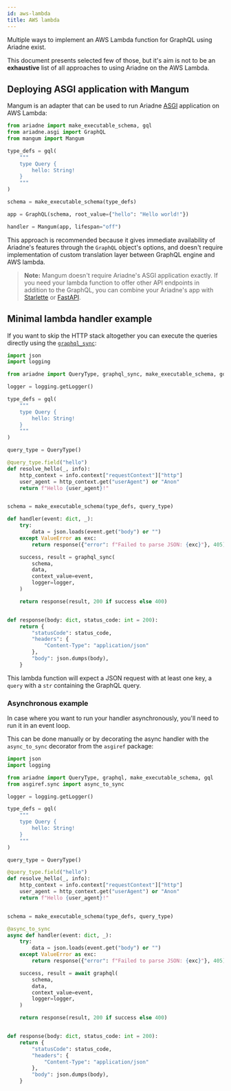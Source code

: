 ```yaml
---
id: aws-lambda
title: AWS lambda
---
```


Multiple ways to implement an AWS Lambda function for GraphQL using Ariadne exist.

This document presents selected few of those, but it's aim is not to be an __exhaustive__ list of all approaches to using Ariadne on the AWS Lambda.


## Deploying ASGI application with Mangum

Mangum is an adapter that can be used to run Ariadne [ASGI](asgi.md) application on AWS Lambda:

```python
from ariadne import make_executable_schema, gql
from ariadne.asgi import GraphQL
from mangum import Mangum

type_defs = gql(
    """
    type Query {
        hello: String!
    }
    """
)

schema = make_executable_schema(type_defs)

app = GraphQL(schema, root_value={"hello": "Hello world!"})

handler = Mangum(app, lifespan="off")
```

This approach is recommended because it gives immediate availability of Ariadne's features through the `GraphQL` object's options, and doesn't require implementation of custom translation layer between GraphQL engine and AWS lambda.

> **Note:** Mangum doesn't require Ariadne's ASGI application exactly. If you need your lambda function to offer other API endpoints in addition to the GraphQL, you can combine your Ariadne's app with [Starlette](starlette-integration.md) or [FastAPI](fastapi-integration.md).


## Minimal lambda handler example

If you want to skip the HTTP stack altogether you can execute the queries directly using the [`graphql_sync`](api-reference.md#graphql_sync):

```python
import json
import logging

from ariadne import QueryType, graphql_sync, make_executable_schema, gql

logger = logging.getLogger()

type_defs = gql(
    """
    type Query {
        hello: String!
    }
    """
)

query_type = QueryType()

@query_type.field("hello")
def resolve_hello(_, info):
    http_context = info.context["requestContext"]["http"]
    user_agent = http_context.get("userAgent") or "Anon"
    return f"Hello {user_agent}!"


schema = make_executable_schema(type_defs, query_type)

def handler(event: dict, _):
    try:
        data = json.loads(event.get("body") or "")
    except ValueError as exc:
        return response({"error": f"Failed to parse JSON: {exc}"}, 405)

    success, result = graphql_sync(
        schema,
        data,
        context_value=event,
        logger=logger,
    )

    return response(result, 200 if success else 400)


def response(body: dict, status_code: int = 200):
    return {
        "statusCode": status_code,
        "headers": {
            "Content-Type": "application/json"
        },
        "body": json.dumps(body),
    }
```

This lambda function will expect a JSON request with at least one key, a `query` with a `str` containing the GraphQL query.


### Asynchronous example

In case where you want to run your handler asynchronously, you'll need to run it in an event loop.

This can be done manually or by decorating the async handler with the `async_to_sync` decorator from the `asgiref` package:

```python
import json
import logging

from ariadne import QueryType, graphql, make_executable_schema, gql
from asgiref.sync import async_to_sync

logger = logging.getLogger()

type_defs = gql(
    """
    type Query {
        hello: String!
    }
    """
)

query_type = QueryType()

@query_type.field("hello")
def resolve_hello(_, info):
    http_context = info.context["requestContext"]["http"]
    user_agent = http_context.get("userAgent") or "Anon"
    return f"Hello {user_agent}!"


schema = make_executable_schema(type_defs, query_type)

@async_to_sync
async def handler(event: dict, _):
    try:
        data = json.loads(event.get("body") or "")
    except ValueError as exc:
        return response({"error": f"Failed to parse JSON: {exc}"}, 405)

    success, result = await graphql(
        schema,
        data,
        context_value=event,
        logger=logger,
    )

    return response(result, 200 if success else 400)


def response(body: dict, status_code: int = 200):
    return {
        "statusCode": status_code,
        "headers": {
            "Content-Type": "application/json"
        },
        "body": json.dumps(body),
    }
```